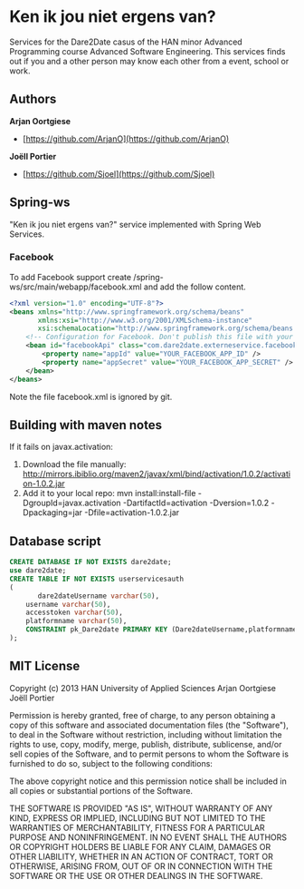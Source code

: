 # Ken ik jou niet ergens van?

Services for the Dare2Date casus of the HAN minor Advanced Programming course Advanced Software Engineering. This services finds out if you and a other person may know each other from a event, school or work.

## Authors

**Arjan Oortgiese**

+ [https://github.com/ArjanO](https://github.com/ArjanO)

**Joëll Portier**

+ [https://github.com/Sjoel](https://github.com/Sjoel)

## Spring-ws
"Ken ik jou niet ergens van?" service implemented with Spring Web Services.

### Facebook
To add Facebook support create /spring-ws/src/main/webapp/facebook.xml and add the follow content.

```xml
<?xml version="1.0" encoding="UTF-8"?>
<beans xmlns="http://www.springframework.org/schema/beans"
       xmlns:xsi="http://www.w3.org/2001/XMLSchema-instance"
       xsi:schemaLocation="http://www.springframework.org/schema/beans http://www.springframework.org/schema/beans/spring-beans.xsd">
    <!-- Configuration for Facebook. Don't publish this file with your Facebook app id and app secret -->
    <bean id="facebookApi" class="com.dare2date.externeservice.facebook.FacebookAPI">
        <property name="appId" value="YOUR_FACEBOOK_APP_ID" />
        <property name="appSecret" value="YOUR_FACEBOOK_APP_SECRET" />
    </bean>
</beans>
```

Note the file facebook.xml is ignored by git. 

## Building with maven notes

If it fails on javax.activation:

1.	Download the file manually: http://mirrors.ibiblio.org/maven2/javax/xml/bind/activation/1.0.2/activation-1.0.2.jar
2.	Add it to your local repo: mvn install:install-file -DgroupId=javax.activation -DartifactId=activation -Dversion=1.0.2 -Dpackaging=jar -Dfile=activation-1.0.2.jar

## Database script
```sql
CREATE DATABASE IF NOT EXISTS dare2date;
use dare2date;
CREATE TABLE IF NOT EXISTS userservicesauth
(
       dare2dateUsername varchar(50),
    username varchar(50),
    accesstoken varchar(50),
    platformname varchar(50),
    CONSTRAINT pk_Dare2date PRIMARY KEY (Dare2dateUsername,platformname)
);
```

## MIT License
Copyright (c) 2013 HAN University of Applied Sciences
Arjan Oortgiese
Joëll Portier

Permission is hereby granted, free of charge, to any person
obtaining a copy of this software and associated documentation
files (the "Software"), to deal in the Software without
restriction, including without limitation the rights to use,
copy, modify, merge, publish, distribute, sublicense, and/or sell
copies of the Software, and to permit persons to whom the
Software is furnished to do so, subject to the following
conditions:

The above copyright notice and this permission notice shall be
included in all copies or substantial portions of the Software.

THE SOFTWARE IS PROVIDED "AS IS", WITHOUT WARRANTY OF ANY KIND,
EXPRESS OR IMPLIED, INCLUDING BUT NOT LIMITED TO THE WARRANTIES
OF MERCHANTABILITY, FITNESS FOR A PARTICULAR PURPOSE AND
NONINFRINGEMENT. IN NO EVENT SHALL THE AUTHORS OR COPYRIGHT
HOLDERS BE LIABLE FOR ANY CLAIM, DAMAGES OR OTHER LIABILITY,
WHETHER IN AN ACTION OF CONTRACT, TORT OR OTHERWISE, ARISING
FROM, OUT OF OR IN CONNECTION WITH THE SOFTWARE OR THE USE OR
OTHER DEALINGS IN THE SOFTWARE.
